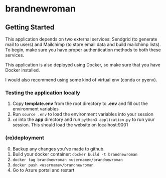# brandnewroman

## Getting Started

This application depends on two external services: Sendgrid (to generate mail to users) and Mailchimp (to store email data and build mailchimp lists). To begin, make sure you have proper authentication methods to both these services.

This application is also deployed using Docker, so make sure that you have Docker installed.

I would also recommend using some kind of virtual env (conda or pyenv).

### Testing the application locally
1. Copy __template.env__ from the root directory to __.env__ and fill out the environment variables
2. Run `source .env` to load the environment variables into your session
3. `cd` into the __app__ directory and run `python3 application.py` to run your session. This should load the website on localhost:9001

### (re)deployment
0. Backup any changes you've made to github.
1. Build your docker container: `docker build -t brandnewroman`
2. `docker tag brandnewroman <username>/brandnewroman`
3. `docker push <username>/brandnewroman`
4. Go to Azure portal and restart
